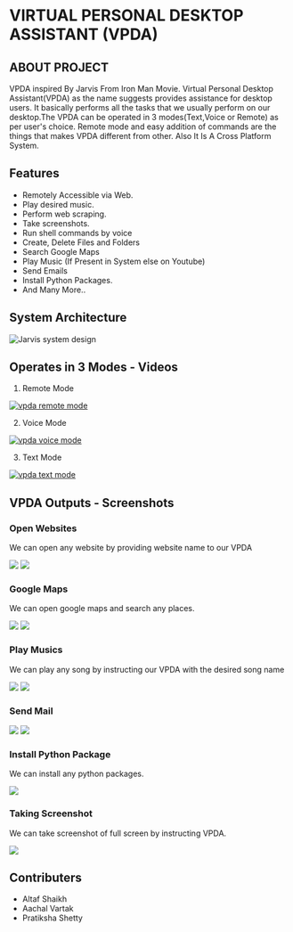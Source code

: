 # VIRTUAL PERSONAL DESKTOP ASSISTANT (VPDA)

## ABOUT PROJECT
VPDA inspired By Jarvis From Iron Man Movie. Virtual Personal Desktop Assistant(VPDA) as the name suggests provides assistance for desktop users. It basically performs all the tasks that we usually perform on our desktop.The VPDA can be operated in 3 modes(Text,Voice or Remote) as per user's choice. Remote mode and easy addition of commands are the things that makes VPDA different from other. Also It Is A Cross Platform System.

## Features

- Remotely Accessible via Web.
- Play desired music.
- Perform web scraping.
- Take screenshots.
- Run shell commands by voice
- Create, Delete Files and Folders
- Search Google Maps
- Play Music (If Present in System else on Youtube)
- Send Emails
- Install Python Packages.
- And Many More..


## System Architecture

![Jarvis system design](https://lh6.googleusercontent.com/B6mDY44POTyDymPoR-xeqbg1npoJza03aI911VS1cK6z_S5sc9cEPNzCU7MKNmANSZ48LgZg7N4tZLBRYIy-DCqNmNEWIJqN3DS_1WRgKXSvTH7F0_7fN_hCZPADhMlqS-HH8uo9gkw)

## Operates in 3 Modes - Videos

1. Remote Mode

[![vpda remote mode](https://img.youtube.com/vi/RxSuULDya5I/0.jpg)](https://youtu.be/RxSuULDya5I "vpda remote mode")

  
2. Voice Mode

[![vpda voice mode](https://img.youtube.com/vi/-qfaLjPo2LA/0.jpg)](https://youtu.be/-qfaLjPo2LA "vpda voice mode")


3. Text Mode

[![vpda text mode](https://img.youtube.com/vi/sIG-oHJt_ts/0.jpg)](https://youtu.be/sIG-oHJt_ts "vpda text mode")

## VPDA Outputs - Screenshots

### Open Websites
We can open any website by providing website name to our VPDA

![](https://lh4.googleusercontent.com/HmVqUQI9ZcFnvpVnoukGSwYA3XDXPrbUxDODOUJsi3UPoNKxuL0NI0zhC87QzaUR2FLowLOpPcHy12nzXRhkl0nF8lPFhh3tuzrL_8xM)
![](https://lh4.googleusercontent.com/FUUWzKJ-BMllkmRysH9loaEmRJTYVubifsx6Vr_pGef9kr_vSCOe4OFBeqZ-W589nBS_05c_d_8V8geEnf3WlrEcjAIQg_SlpxZNwMo0)

### Google Maps
We can open google maps and search any places.

![](https://lh6.googleusercontent.com/QCNRFf5jzcEg_12H551mDoB9EGNZ0MdNqUj3osLfixV5VvOn4fLfFk7MKaS-_Mm6HtOJFLfjSIiPe3q82GdJfeeXnYsCAQXaOQAKVg1F)
![](https://lh3.googleusercontent.com/GqhGcRbRpFyLjtgV2sOZSsB5unBiW7oXTFDx4W6V9flp2bHvDcdPHgYIWugFmKqbR_SMW54--9T6wFgpL6TfwOdGzZ_y1zpv4xhSJvuU)

### Play Musics
We can play any song by instructing our VPDA with the desired song name

![](https://lh5.googleusercontent.com/c0TjlLrfVU3Aal4CwfVtQNS-ExHJVQCNps1Kj-6pQ7uJebzCcfgTIgV79RbbbxBVjd14XiIQ5byEVebEM-LyJ3bnu7Ri_6FzdsFKTQXe)
![](https://lh5.googleusercontent.com/iwwxf_685n8vOOyr4wKXZgB0AbLD4OaxnP4omhmUT4SJGK7toxsPMTrSPUr3Ev6MGHNqF8B5i18v6ij8VRtsOJLHh9Kos-f9CQ0AUlp6)

### Send Mail

![](https://lh4.googleusercontent.com/QxdL4r0CNK_7_Eb6l_DeuGp9y7tmMzwe1sSS1gjYa9exlInXBT_tlL-w5-WN85AyRI3nUEVymN4pubf9Z2annEgyz4MnCDgdDRAztqe0)
![](https://lh3.googleusercontent.com/qhOZYjfJMnMHyooF2vZLFRZC5FyMKAgMD_ldZkbtaG1r7Wb-pWP5OBu7qF4PW13uv3pUILCz24IoBB6-uPwQFj8Z3OL862qDbU2pgC6V)

### Install Python Package
We can install any python packages.

![](https://lh6.googleusercontent.com/ImKi0gpqGP-0WdcWZ1Qiw7s5X6Vi4awqmb-VBmGxPMIgYOsxwpFPLgYJGPSSUVfDfbnHEl3ORMiADO_LlIaUpSHV0smrLYFv0kn3aug)

### Taking Screenshot
We can take screenshot of full screen by instructing VPDA.

![](https://lh6.googleusercontent.com/-IDUjloPd3N7Zr37xJrTFVcoh8Uo-9cwXs2pdof4j8MkRR0diCk7BmyJGrx7-Cd1frgwqiVRJEAtUmVBHQ-PMoZ1TK2Tsraxdi0_qrvP)

## Contributers

- Altaf Shaikh
- Aachal Vartak
- Pratiksha Shetty
